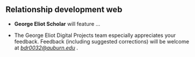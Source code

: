 ## Relationship development web
   -   **George Eliot Scholar** will feature ...

   -   The George Eliot Digital Projects team especially appreciates your feedback. Feedback (including suggested corrections) will be welcome at <em> bdr0032@auburn.edu </em>.
